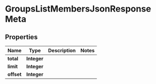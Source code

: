 

# GroupsListMembersJsonResponseMeta


## Properties

| Name | Type | Description | Notes |
|------------ | ------------- | ------------- | -------------|
|**total** | **Integer** |  |  |
|**limit** | **Integer** |  |  |
|**offset** | **Integer** |  |  |



